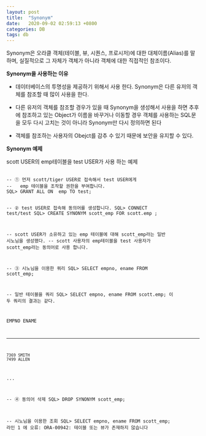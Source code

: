 ```yaml
---
layout: post
title:  "Synonym"
date:   2020-09-02 02:59:13 +0800
categories: DB
tags: db
---
```

<p>
Synonym은 오라클 객체(테이블, 뷰, 시퀀스, 프로시저)에 대한 <storng>대체이름(Alias)</strong>를 말하며, 실질적으로 그 자체가 객체가 아니라 객체에 대한 직접적인 참조이다.<br>
</p>

<p><strong>Synonym을 사용하는 이유</strong></p>

<ul>
<li>
<p>데이터베이스의 투명성을 제공하기 위해서 사용 한다. Synonym은 다른 유저의 객체를 참조할 때 많이 사용을 한다.</p>
</li>
<li>
<p>다른 유저의 객체를 참조할 경우가 있을 때 Synonym을 생성해서 사용을 하면 추후에 참조하고 있는 Object가 이름을 바꾸거나 이동할 경우 객체를 사용하는 SQL문을 모두 다시 고치는 것이 아니라 Synonym만 다시 정의하면 된다</p>
</li>
<li>
<p>객체를 참조하는 사용자의 Obejct를 감추 수 있기 때문에 보안을 유지할 수 있다.</p>
</li>
</ul>

<p><strong>Synonym 예제</strong></p>
<p>scott USER의 emp테이블을 test USER가 사용 하는 예제</p>
<code>
-- ① 먼저 scott/tiger USER로 접속해서 test USER에게 
--   emp 테이블을 조작할 권한을 부여합니다.
SQL> GRANT ALL ON  emp TO test; 

-- ② test USER로 접속해 동의어를 생성합니다. 
SQL> CONNECT test/test 
SQL> CREATE SYNONYM scott_emp FOR scott.emp ; 

-- scott USER가 소유하고 있는 emp 테이블에 대해 
   scott_emp라는 일반 시노님을 생성했다. 
-- scott 사용자의 emp테이블을 test 사용자가 
   scott_emp라는 동의어로 사용 합니다. 

-- ③ 시노님을 이용한 쿼리
SQL> SELECT empno, ename FROM  scott_emp; 

-- 일반 테이블을 쿼리
SQL> SELECT empno,  ename FROM  scott.emp; 
 이 두 쿼리의 결과는 같다. 

   EMPNO ENAME
-------- ---------
    7369 SMITH
    7499 ALLEN
...

-- ④ 동의어 삭제 
SQL> DROP SYNONYM scott_emp; 

-- 시노님을 이용한 조회
SQL> SELECT empno,  ename FROM  scott_emp; 
         라인 1 에 오류:
     ORA-00942: 테이블 또는 뷰가 존재하지 않습니다 
</code>



